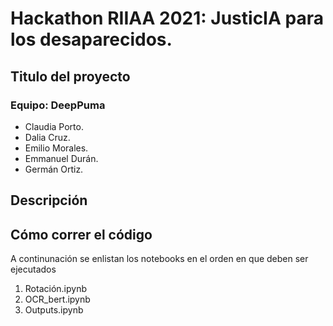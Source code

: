 # Hackathon RIIAA 2021: JusticIA para los desaparecidos.

## Titulo del proyecto

### Equipo: DeepPuma
* Claudia Porto.
* Dalia Cruz.
* Emilio Morales.
* Emmanuel Durán.
* Germán Ortiz.

## Descripción

## Cómo correr el código
A continunación se enlistan los notebooks en el orden en que deben ser ejecutados
1) Rotación.ipynb
2) OCR_bert.ipynb
3) Outputs.ipynb
